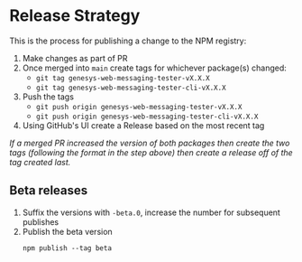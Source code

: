 # Release Strategy

This is the process for publishing a change to the NPM registry:

1. Make changes as part of PR
2. Once merged into `main` create tags for whichever package(s) changed:
   * `git tag genesys-web-messaging-tester-vX.X.X`
   * `git tag genesys-web-messaging-tester-cli-vX.X.X`
3. Push the tags
   * `git push origin genesys-web-messaging-tester-vX.X.X`
   * `git push origin genesys-web-messaging-tester-cli-vX.X.X`
4. Using GitHub's UI create a Release based on the most recent tag

_If a merged PR increased the version of both packages then create the two tags
(following the format in the step above) then create a release off of the
tag created last._


## Beta releases

1. Suffix the versions with `-beta.0`, increase the number for subsequent publishes
2. Publish the beta version
   ```
   npm publish --tag beta
   ```
